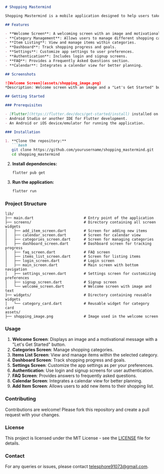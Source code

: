 ```markdown
# Shopping Mastermind

Shopping Mastermind is a mobile application designed to help users take control of their shopping and achieve their shopping goals. The app includes features like category management, item listing, a dashboard for tracking progress, along with customizable settings.

## Features

- **Welcome Screen**: A welcoming screen with an image and motivational text.
- **Category Management**: Allows users to manage different shopping categories.
- **Item Listing**: View and manage items within categories.
- **Dashboard**: Track shopping progress and goals.
- **Settings**: Customize app settings to user preferences.
- **Authentication**: Includes login and signup screens.
- **FAQ**: Provides a Frequently Asked Questions section.
- **Calendar**: Integrates a calendar view for better planning.

## Screenshots

![Welcome Screen](assets/shopping_image.png)
*Description: Welcome screen with an image and a "Let's Get Started" button.*

## Getting Started

### Prerequisites

- [Flutter](https://flutter.dev/docs/get-started/install) installed on your local machine.
- Android Studio or another IDE for Flutter development.
- An Android or iOS device/emulator for running the application.

### Installation

1. **Clone the repository:**
   ```bash
   git clone https://github.com/yourusername/shopping_mastermind.git
   cd shopping_mastermind
   ```

2. **Install dependencies:**
   ```bash
   flutter pub get
   ```

3. **Run the application:**
   ```bash
   flutter run
   ```

### Project Structure

```plaintext
lib/
├── main.dart                       # Entry point of the application
├── screens/                        # Directory containing all screen widgets
│   ├── add_item_screen.dart        # Screen for adding new items
│   ├── calendar_screen.dart        # Screen for calendar view
│   ├── categories_screen.dart      # Screen for managing categories
│   ├── dashboard_screen.dart       # Dashboard screen for tracking progress
│   ├── faq_screen.dart             # FAQ screen
│   ├── items_list_screen.dart      # Screen for listing items
│   ├── login_screen.dart           # Login screen
│   ├── main_screen.dart            # Main screen with bottom navigation
│   ├── settings_screen.dart        # Settings screen for customizing preferences
│   ├── signup_screen.dart          # Signup screen
│   └── welcome_screen.dart         # Welcome screen with image and text
├── widgets/                        # Directory containing reusable widgets
│   └── category_card.dart          # Reusable widget for category card
assets/
├── shopping_image.png              # Image used in the welcome screen
```

### Usage

1. **Welcome Screen**: Displays an image and a motivational message with a "Let's Get Started" button.
2. **Categories Screen**: Manage shopping categories.
3. **Items List Screen**: View and manage items within the selected category.
4. **Dashboard Screen**: Track shopping progress and goals.
5. **Settings Screen**: Customize the app settings as per your preferences.
6. **Authentication**: Use login and signup screens for user authentication.
7. **FAQ Screen**: Provides answers to frequently asked questions.
8. **Calendar Screen**: Integrates a calendar view for better planning.
9. **Add Item Screen**: Allows users to add new items to their shopping list.

### Contributing

Contributions are welcome! Please fork this repository and create a pull request with your changes.

### License

This project is licensed under the MIT License - see the [LICENSE](LICENSE) file for details.

### Contact

For any queries or issues, please contact [telesphore91073@gmail.com](mailto:telesphore91073@gmail.com).
